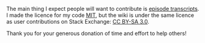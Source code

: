 The main thing I expect people will want to contribute is [episode transcripts](https://github.com/unicorn-meta-zoo/unicorn-meta-zoo.github.io/wiki). I made the licence for my code [MIT](https://github.com/unicorn-meta-zoo/unicorn-meta-zoo.github.io/blob/master/LICENSE), but the wiki is under the same licence as user contributions on Stack Exchange: [CC BY-SA 3.0](https://creativecommons.org/licenses/by-sa/3.0/).

Thank you for your generous donation of time and effort to help others!
